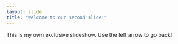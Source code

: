 ```yaml
---
layout: slide
title: "Welcome to our second slide!"
---
```

This is my own exclusive slideshow.
Use the left arrow to go back!

